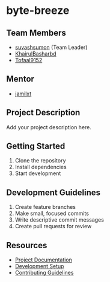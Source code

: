 # byte-breeze

## Team Members
- [suvashsumon](https://github.com/suvashsumon) (Team Leader)
- [KhairulBasharbd](https://github.com/KhairulBasharbd)
- [Tofaal9152](https://github.com/Tofaal9152)

## Mentor
- [jamilxt](https://github.com/jamilxt)

## Project Description
Add your project description here.

## Getting Started
1. Clone the repository
2. Install dependencies
3. Start development

## Development Guidelines
1. Create feature branches
2. Make small, focused commits
3. Write descriptive commit messages
4. Create pull requests for review

## Resources
- [Project Documentation](docs/)
- [Development Setup](docs/setup.md)
- [Contributing Guidelines](CONTRIBUTING.md)

